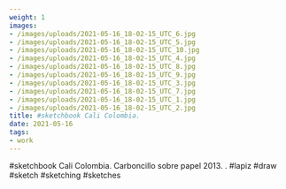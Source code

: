 ```yaml
---
weight: 1
images:
- /images/uploads/2021-05-16_18-02-15_UTC_6.jpg
- /images/uploads/2021-05-16_18-02-15_UTC_5.jpg
- /images/uploads/2021-05-16_18-02-15_UTC_10.jpg
- /images/uploads/2021-05-16_18-02-15_UTC_4.jpg
- /images/uploads/2021-05-16_18-02-15_UTC_8.jpg
- /images/uploads/2021-05-16_18-02-15_UTC_9.jpg
- /images/uploads/2021-05-16_18-02-15_UTC_3.jpg
- /images/uploads/2021-05-16_18-02-15_UTC_7.jpg
- /images/uploads/2021-05-16_18-02-15_UTC_1.jpg
- /images/uploads/2021-05-16_18-02-15_UTC_2.jpg
title: #sketchbook Cali Colombia.
date: 2021-05-16
tags:
- work
---
```


#sketchbook Cali Colombia.
Carboncillo sobre papel
2013.
.
#lapiz  #draw  #sketch #sketching #sketches
